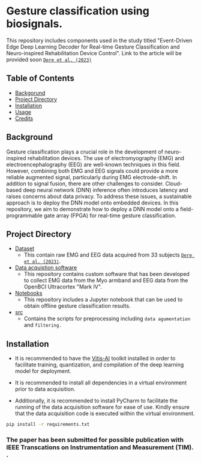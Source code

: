 # Gesture classification using biosignals. 
This repository includes components used in the study titled "Event-Driven Edge Deep Learning Decoder for Real-time Gesture Classification and Neuro-inspired Rehabilitation Device Control". Link to the article will be provided soon [`Dere et al. (2023)`]()

## Table of Contents

- [Backgorund](#background)
- [Project Directory](#project-directory)
- [Installation](#installation)
- [Usage](#usage)
- [Credits](#credits)

## Background

Gesture classification plays a crucial role in the development of neuro-inspired rehabilitation devices. The use of electromyography (EMG) and electroencephalography (EEG) are well-known techniques in this field. However, combining both EMG and EEG signals could provide a more reliable augmented signal, particularly during EMG electrode-shift. In addition to signal fusion, there are other challenges to consider. Cloud-based deep neural network (DNN) inference often introduces latency and raises concerns about data privacy. To address these issues, a sustainable approach is to deploy the DNN model onto embedded devices. In this repository, we aim to demonstrate how to deploy a DNN model onto a field-programmable gate array (FPGA) for real-time gesture classification. 

## Project Directory
- [Dataset](https://ieee-dataport.org/documents/emg-eeg-dataset-upper-limb-gesture-classification)
  - This contain raw EMG and EEG data acquired from 33 subjects [`Dere et al. (2023)`]().
- [Data acquistion software]()
  - This repository contains custom software that has been developed to collect EMG data from the Myo armband and EEG data from the OpenBCI Ultracortex "Mark IV".
- [Notebooks]()
  - This repository includes a Jupyter notebook that can be used to obtain offline gesture classification results.
- [src]()
  - Contains the scripts for preprocessing including `data agumentation` and `filtering.`
 
## Installation

- It is recommended to have the [Vitis-AI](https://xilinx.github.io/Vitis-AI/3.5/html/index.html) toolkit installed in order to facilitate training, quantization, and compilation of the deep learning model for deployment.

- It is recommended to install all dependencies in a virtual environment prior to data acquisition.

- Additionally, it is recommended to install PyCharm to facilitate the running of the data acquisition software for ease of use. Kindly ensure that the data acquisition code is executed within the virtual environment.

```bash
pip install -r requirements.txt
```



 
    
<h3> The paper has been submitted for possible publication with IEEE Transcations on Instrumentation and Measurement (TIM). . <h3> 
